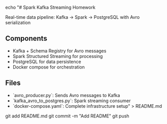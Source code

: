 echo "# Spark Kafka Streaming Homework

Real-time data pipeline: Kafka → Spark → PostgreSQL with Avro serialization

## Components
- Kafka + Schema Registry for Avro messages
- Spark Structured Streaming for processing
- PostgreSQL for data persistence
- Docker compose for orchestration

## Files
- \`avro_producer.py\`: Sends Avro messages to Kafka
- \`kafka_avro_to_postgres.py\`: Spark streaming consumer
- \`docker-compose.yaml\`: Complete infrastructure setup" > README.md

git add README.md
git commit -m "Add README"
git push
